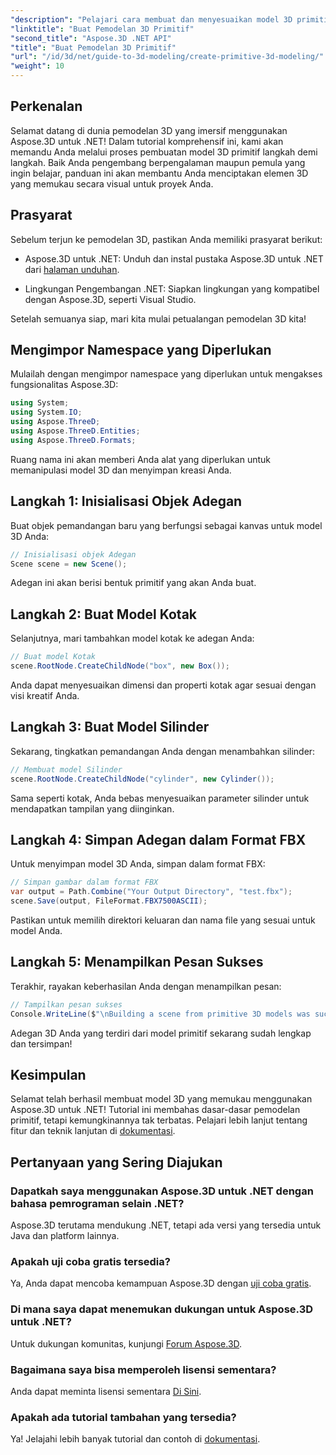 ```yaml
---
"description": "Pelajari cara membuat dan menyesuaikan model 3D primitif, termasuk kotak dan silinder, dan menyimpannya dalam format FBX dengan mudah."
"linktitle": "Buat Pemodelan 3D Primitif"
"second_title": "Aspose.3D .NET API"
"title": "Buat Pemodelan 3D Primitif"
"url": "/id/3d/net/guide-to-3d-modeling/create-primitive-3d-modeling/"
"weight": 10
---
```


## Perkenalan

Selamat datang di dunia pemodelan 3D yang imersif menggunakan Aspose.3D untuk .NET! Dalam tutorial komprehensif ini, kami akan memandu Anda melalui proses pembuatan model 3D primitif langkah demi langkah. Baik Anda pengembang berpengalaman maupun pemula yang ingin belajar, panduan ini akan membantu Anda menciptakan elemen 3D yang memukau secara visual untuk proyek Anda.

## Prasyarat

Sebelum terjun ke pemodelan 3D, pastikan Anda memiliki prasyarat berikut:

- Aspose.3D untuk .NET: Unduh dan instal pustaka Aspose.3D untuk .NET dari [halaman unduhan](https://releases.aspose.com/3d/net/).
  
- Lingkungan Pengembangan .NET: Siapkan lingkungan yang kompatibel dengan Aspose.3D, seperti Visual Studio.

Setelah semuanya siap, mari kita mulai petualangan pemodelan 3D kita!

## Mengimpor Namespace yang Diperlukan

Mulailah dengan mengimpor namespace yang diperlukan untuk mengakses fungsionalitas Aspose.3D:

```csharp
using System;
using System.IO;
using Aspose.ThreeD;
using Aspose.ThreeD.Entities;
using Aspose.ThreeD.Formats;
```

Ruang nama ini akan memberi Anda alat yang diperlukan untuk memanipulasi model 3D dan menyimpan kreasi Anda.

## Langkah 1: Inisialisasi Objek Adegan

Buat objek pemandangan baru yang berfungsi sebagai kanvas untuk model 3D Anda:

```csharp
// Inisialisasi objek Adegan
Scene scene = new Scene();
```

Adegan ini akan berisi bentuk primitif yang akan Anda buat.

## Langkah 2: Buat Model Kotak

Selanjutnya, mari tambahkan model kotak ke adegan Anda:

```csharp
// Buat model Kotak
scene.RootNode.CreateChildNode("box", new Box());
```

Anda dapat menyesuaikan dimensi dan properti kotak agar sesuai dengan visi kreatif Anda.

## Langkah 3: Buat Model Silinder

Sekarang, tingkatkan pemandangan Anda dengan menambahkan silinder:

```csharp
// Membuat model Silinder
scene.RootNode.CreateChildNode("cylinder", new Cylinder());
```

Sama seperti kotak, Anda bebas menyesuaikan parameter silinder untuk mendapatkan tampilan yang diinginkan.

## Langkah 4: Simpan Adegan dalam Format FBX

Untuk menyimpan model 3D Anda, simpan dalam format FBX:

```csharp
// Simpan gambar dalam format FBX
var output = Path.Combine("Your Output Directory", "test.fbx");
scene.Save(output, FileFormat.FBX7500ASCII);
```

Pastikan untuk memilih direktori keluaran dan nama file yang sesuai untuk model Anda.

## Langkah 5: Menampilkan Pesan Sukses

Terakhir, rayakan keberhasilan Anda dengan menampilkan pesan:

```csharp
// Tampilkan pesan sukses
Console.WriteLine($"\nBuilding a scene from primitive 3D models was successful.\nFile saved at {output}");
```

Adegan 3D Anda yang terdiri dari model primitif sekarang sudah lengkap dan tersimpan!

## Kesimpulan

Selamat telah berhasil membuat model 3D yang memukau menggunakan Aspose.3D untuk .NET! Tutorial ini membahas dasar-dasar pemodelan primitif, tetapi kemungkinannya tak terbatas. Pelajari lebih lanjut tentang fitur dan teknik lanjutan di [dokumentasi](https://reference.aspose.com/3d/net/).

## Pertanyaan yang Sering Diajukan

### Dapatkah saya menggunakan Aspose.3D untuk .NET dengan bahasa pemrograman selain .NET?

Aspose.3D terutama mendukung .NET, tetapi ada versi yang tersedia untuk Java dan platform lainnya.

### Apakah uji coba gratis tersedia?

Ya, Anda dapat mencoba kemampuan Aspose.3D dengan [uji coba gratis](https://releases.aspose.com/).

### Di mana saya dapat menemukan dukungan untuk Aspose.3D untuk .NET?

Untuk dukungan komunitas, kunjungi [Forum Aspose.3D](https://forum.aspose.com/c/3d/18).

### Bagaimana saya bisa memperoleh lisensi sementara?

Anda dapat meminta lisensi sementara [Di Sini](https://purchase.conholdate.com/temporary-license/).

### Apakah ada tutorial tambahan yang tersedia?

Ya! Jelajahi lebih banyak tutorial dan contoh di [dokumentasi](https://reference.aspose.com/3d/net/).